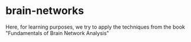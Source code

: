 # brain-networks
 Here, for learning purposes, we try to apply the techniques from the book "Fundamentals of Brain Network Analysis"
